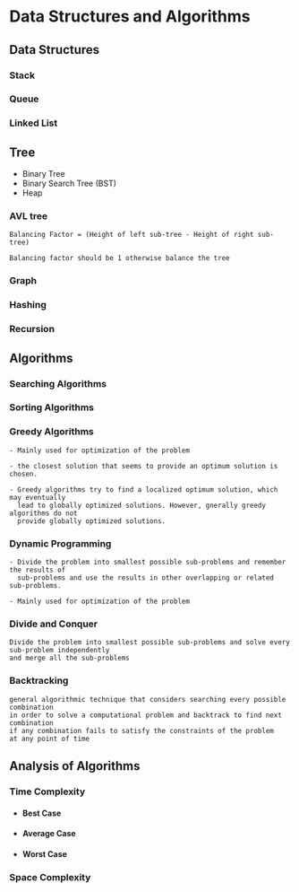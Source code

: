 # Data Structures and Algorithms
## Data Structures
### Stack
### Queue
### Linked List
## Tree
- Binary Tree
- Binary Search Tree (BST)
- Heap
### AVL tree
~~~
Balancing Factor = (Height of left sub-tree - Height of right sub-tree)
~~~
~~~
Balancing factor should be 1 otherwise balance the tree
~~~
### Graph
### Hashing
### Recursion

## Algorithms
### Searching Algorithms
### Sorting Algorithms
### Greedy Algorithms
~~~
- Mainly used for optimization of the problem

- the closest solution that seems to provide an optimum solution is chosen.

- Greedy algorithms try to find a localized optimum solution, which may eventually 
  lead to globally optimized solutions. However, gnerally greedy algorithms do not 
  provide globally optimized solutions.
~~~
### Dynamic Programming
~~~
- Divide the problem into smallest possible sub-problems and remember the results of 
  sub-problems and use the results in other overlapping or related sub-problems.
   
- Mainly used for optimization of the problem
~~~
### Divide and Conquer
~~~
Divide the problem into smallest possible sub-problems and solve every sub-problem independently
and merge all the sub-problems
~~~
### Backtracking
~~~
general algorithmic technique that considers searching every possible combination 
in order to solve a computational problem and backtrack to find next combination
if any combination fails to satisfy the constraints of the problem 
at any point of time
~~~
## Analysis of Algorithms
### Time Complexity
- #### Best Case
-  #### Average Case
- #### Worst Case
### Space Complexity